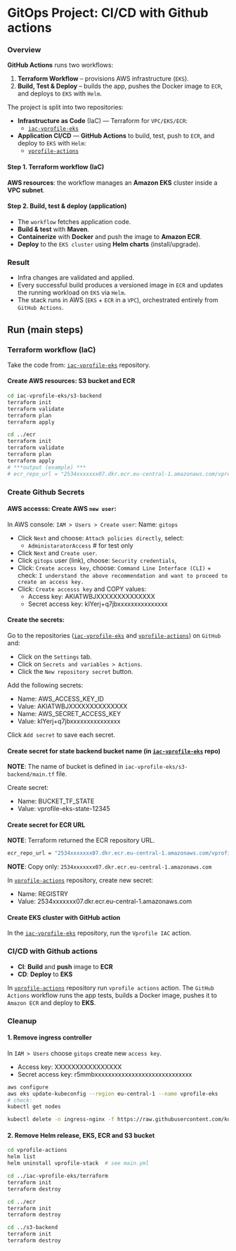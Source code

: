 # GitOps Project: CI/CD with Github actions

### Overview

**GitHub Actions** runs two workflows:
1. **Terraform Workflow** – provisions AWS infrastructure (`EKS`).
2. **Build, Test & Deploy** – builds the app, pushes the Docker image to `ECR`, and deploys to `EKS` with `Helm`.

The project is split into two repositories:

- **Infrastructure as Code** (IaC) — Terraform for `VPC/EKS/ECR`:
  - [`iac-vprofile-eks`](https://github.com/dariusz-trawicki/iac-vprofile-eks)
- **Application CI/CD** — **GitHub Actions** to build, test, push to `ECR`, and deploy to `EKS` with `Helm`:
  - [`vprofile-actions`](https://github.com/dariusz-trawicki/vprofile-actions)


#### Step 1. Terraform workflow (IaC)

**AWS resources**: the workflow manages an **Amazon EKS** cluster inside a **VPC subnet**.

#### Step 2. Build, test & deploy (application)

- The `workflow` fetches application code.
- **Build & test** with **Maven**.
- **Containerize** with **Docker** and push the image to **Amazon ECR**.
- **Deploy** to the `EKS cluster` using **Helm charts** (install/upgrade).

### Result

- Infra changes are validated and applied.
- Every successful build produces a versioned image in `ECR` and updates the running workload on `EKS` via `Helm`.
- The stack runs in AWS (`EKS` + `ECR` in a `VPC`), orchestrated entirely from `GitHub Actions`.

## Run (main steps)

### Terraform workflow (IaC)

Take the code from: [`iac-vprofile-eks`](https://github.com/dariusz-trawicki/iac-vprofile-eks) repository.

#### Create AWS resources: S3 bucket and ECR

```bash
cd iac-vprofile-eks/s3-backend
terraform init
terraform validate
terraform plan
terraform apply

cd ../ecr
terraform init
terraform validate
terraform plan
terraform apply
# ***output (example) ***
# ecr_repo_url = "2534xxxxxxx07.dkr.ecr.eu-central-1.amazonaws.com/vprofileapp"
```

### Create Github Secrets

#### AWS accesss: Create AWS `new user`:

In AWS console: `IAM > Users > Create user`: Name: `gitops`
- Click `Next` and choose: `Attach policies directly`, select:
  - `AdministaratorAccess` # for test only
- Click `Next` and `Create user`.
- Click `gitops` user (link), choose: `Security credentials`, 
- Click: `Create access key`, choose: `Command Line Interface (CLI)` + check:
`I understand the above recommendation and want to proceed to create an access key.` 
- Click: `Create accesss key` and COPY values:
  - Access key: AKIATWBJXXXXXXXXXXXXXX
  - Secret access key: kIYerj+q7jbxxxxxxxxxxxxxxx

#### Create the secrets:

Go to the repositories ([`iac-vprofile-eks`](https://github.com/dariusz-trawicki/iac-vprofile-eks) and [`vprofile-actions`](https://github.com/dariusz-trawicki/vprofile-actions)) on `GitHub` and:
- Click on the `Settings` tab.
- Click on `Secrets and variables > Actions`.
- Click the `New repository secret` button.

Add the following secrets:
- Name: AWS_ACCESS_KEY_ID
- Value: AKIATWBJXXXXXXXXXXXXXX
- Name: AWS_SECRET_ACCESS_KEY
- Value: kIYerj+q7jbxxxxxxxxxxxxxxx

Click `Add secret` to save each secret.

#### Create secret for state backend bucket name (in [`iac-vprofile-eks`](https://github.com/dariusz-trawicki/iac-vprofile-eks) repo)

**NOTE**: The name of bucket is defined in `iac-vprofile-eks/s3-backend/main.tf` file.

Create secret:
- Name: BUCKET_TF_STATE
- Value: vprofile-eks-state-12345

#### Create secret for ECR URL

**NOTE**: Terraform returned the ECR repository URL.

```bash
ecr_repo_url = "2534xxxxxxx07.dkr.ecr.eu-central-1.amazonaws.com/vprofileapp"
```

**NOTE**: Copy only: `2534xxxxxxx07.dkr.ecr.eu-central-1.amazonaws.com`


In [`vprofile-actions`](https://github.com/dariusz-trawicki/vprofile-actions) repository, create new secret:
- Name: REGISTRY
- Value: 2534xxxxxxx07.dkr.ecr.eu-central-1.amazonaws.com


#### Create EKS cluster with GitHub action

In the [`iac-vprofile-eks`](https://github.com/dariusz-trawicki/iac-vprofile-eks) repository, run the `Vprofile IAC` action.


### CI/CD with Github actions

- **CI**: **Build** and **push** image to **ECR**
- **CD**: **Deploy** to **EKS**

In [`vprofile-actions`](https://github.com/dariusz-trawicki/vprofile-actions/actions) repository run `vprofile actions` action. The `GitHub Actions` workflow runs the app tests, builds a Docker image, pushes it to `Amazon ECR` and deploy to **EKS**.

### Cleanup

#### 1. Remove ingress controller

In `IAM > Users` choose `gitops` create new `access key`.
- Access key: XXXXXXXXXXXXXXXX
- Secret access key: r5mmbxxxxxxxxxxxxxxxxxxxxxxxxxxxxx

```bash
aws configure
aws eks update-kubeconfig --region eu-central-1 --name vprofile-eks
# check:
kubectl get nodes

kubectl delete -n ingress-nginx -f https://raw.githubusercontent.com/kubernetes/ingress-nginx/controller-v1.11.1/deploy/static/provider/cloud/deploy.yaml
```

#### 2. Remove Helm release, EKS, ECR and S3 bucket

```bash
cd vprofile-actions
helm list
helm uninstall vprofile-stack  # see main.yml

cd ../iac-vprofile-eks/terraform
terraform init
terraform destroy

cd ../ecr
terraform init
terraform destroy

cd ../s3-backend
terraform init
terraform destroy
```
